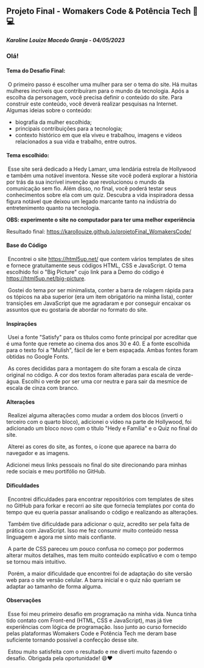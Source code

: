 ## Projeto Final - Womakers Code & Potência Tech :butterfly: :computer:

##### Karoline Louize Macedo Granja - 04/05/2023



### Olá!

#### Tema do Desafio Final:

​	O primeiro passo é escolher uma mulher para ser o tema do site. Há muitas mulheres incríveis que contribuíram para o mundo da tecnologia. Após a escolha da personagem, você precisa definir o conteúdo do site. Para construir este conteúdo, você deverá realizar pesquisas na Internet. Algumas ideias sobre o conteúdo:

- biografia da mulher escolhida;
- principais contribuições para a tecnologia;
- contexto histórico em que ela viveu e trabalhou, imagens e vídeos relacionados a sua vida e trabalho, entre outros.

#### Tema escolhido:

​	Esse site será dedicado a Hedy Lamarr, uma lendária estrela de Hollywood e também uma notável inventora. Nesse site você poderá explorar a história por trás da sua incrível invenção que revolucionou o mundo da comunicação sem fio. Além disso, no final, você poderá testar seus conhecimentos sobre ela com um quiz. Descubra a vida inspiradora dessa figura notável que deixou um legado marcante tanto na indústria do entretenimento quanto na tecnologia.

**OBS: experimente o site no computador para ter uma melhor experiência**

Resultado final:
https://karollouize.github.io/projetoFinal_WomakersCode/

#### Base do Código

​	Encontrei o site https://html5up.net/ que contem vários templates de sites e fornece gratuitamente seus códigos HTML, CSS e JavaScript. O tema escolhido foi o "Big Picture" cujo link para a Demo do código é https://html5up.net/big-picture. 

​	Gostei do tema por ser minimalista, conter a barra de rolagem rápida para os tópicos na aba superior (era um item obrigatório na minha lista), conter transições em JavaScript que me agradaram e por conseguir encaixar os assuntos que eu gostaria de abordar no formato do site.

#### Inspirações

​	Usei a fonte "Satisfy" para os títulos como fonte principal por acreditar que é uma fonte que remete ao cinema dos anos 30 e 40. E a fonte escolhida para o texto foi a "Mulish", fácil de ler e bem espaçada. Ambas fontes foram obtidas no Google Fonts.

​	As cores decididas para a montagem do site foram a escala de cinza original no código. A cor dos textos foram alteradas para escala de verde-água. Escolhi o verde por ser uma cor neutra e para sair da mesmice de escala de cinza com branco.

#### Alterações

​	Realizei alguma alterações como mudar a ordem dos blocos (inverti o terceiro com o quarto bloco), adicionei o vídeo na parte de Hollywood, foi adicionado um bloco novo com o título "Hedy e Família" e o Quiz no final do site. 

​	Alterei as cores do site, as fontes, o ícone que aparece na barra do navegador e as imagens.

Adicionei meus links pessoais no final do site direcionando para minhas rede sociais e meu portifólio no GitHub.

#### Dificuldades

​	Encontrei dificuldades para encontrar repositórios com templates de sites no GitHub para forkar e recorri ao site que fornecia templates por conta do tempo que eu queria passar analisando o código e realizando as alterações.

​	Também tive dificuldade para adicionar o quiz, acredito ser pela falta de prática com JavaScript. Isso me fez consumir muito conteúdo nessa linguagem e agora me sinto mais confiante.

​	A parte de CSS pareceu um pouco confusa no começo por podermos alterar muitos detalhes, mas tem muito conteúdo explicativo e com o tempo se tornou mais intuitivo.

​	Porém, a maior dificuldade que encontrei foi de adaptação do site versão web para o site versão celular. A barra inicial e o quiz não queriam se adaptar ao tamanho de forma alguma.

#### Observações

​	Esse foi meu primeiro desafio em programação na minha vida. Nunca tinha tido contato com Front-end (HTML, CSS e JavaScript), mas já tive experiências com lógica de programação. Isso junto ao curso fornecido pelas plataformas Womakers Code e Potência Tech me deram base suficiente tornando possível a confecção desse site.

​	Estou muito satisfeita com o resultado e me diverti muito fazendo o desafio. Obrigada pela oportunidade! :smile::heart:







